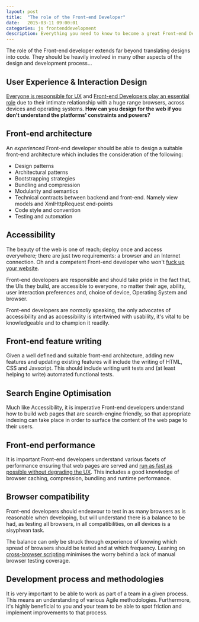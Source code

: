 ```yaml
---
layout: post
title:  "The role of the Front-end Developer"
date:   2015-03-11 09:00:01
categories: js frontenddevelopment
description: Everything you need to know to become a great Front-end Developer.
---
```


The role of the Front-end developer extends far beyond translating  designs into code. They should be heavily involved in many other aspects of the design and development process...

## User Experience &amp; Interaction Design

[Everyone is responsible for UX](http://www.disambiguity.com/there-is-no-ux/) and [Front-end Developers play an essential role](http://www.smashingmagazine.com/2014/11/21/why-you-should-include-your-developer-in-the-design-process/) due to their intimate relationship with a huge range browsers, across devices and operating systems. **How can you design for the web if you don't understand the platforms' constraints and powers?**

## Front-end architecture

An *experienced* Front-end developer should be able to design a suitable front-end architecture which includes the consideration of the following:

* Design patterns
* Architectural patterns
* Bootstrapping strategies
* Bundling and compression
* Modularity and semantics
* Technical contracts between backend and front-end. Namely view models and XmlHttpRequest end-points
* Code style and convention
* Testing and automation

## Accessibility

The beauty of the web is one of reach; deploy once and access everywhere; there are just two requirements: a browser and an Internet connection. Oh and a competent Front-end developer who won't [fuck up your website](http://www.motherfuckingwebsite.com).

Front-end developers are responsible and should take pride in the fact that, the UIs they build, are accessible to everyone, no matter their age, ability, user interaction preferences and, choice of device, Operating System and browser.

Front-end developers are *normally* speaking, the only advocates of accessibility and as accessibility is intertwined with usability, it's vital to be knowledgeable and to champion it readily.

## Front-end feature writing

Given a well defined and suitable front-end architecture, adding new features and updating existing features will include the writing of HTML, CSS and Javscript. This should include writing unit tests and (at least helping to write) automated functional tests.

## Search Engine Optimisation

Much like Accessibility, it is imperative Front-end developers understand how to build web pages that are search-engine friendly, so that appropriate indexing can take place in order to surface the content of the web page to their users.

## Front-end performance

It is important Front-end developers understand various facets of performance ensuring that web pages are served and [run as fast as possible without degrading the UX](/articles/dont-use-ajax-for-personalised-content). This includes a good knowledge of browser caching, compression, bundling and runtime performance.

## Browser compatibility

Front-end developers should endeavour to test in as many browsers as is reasonable when developing, but will understand there is a balance to be had, as testing all browsers, in all compatibilities, on all devices is a sisyphean task.

The balance can only be struck through experience of knowing which spread of browsers should be tested and at which frequency. Leaning on [cross-browser scripting](/articles/progressively-enhanced-javascript/) minimises the worry behind a lack of manual browser testing coverage.

## Development process and methodologies

It is very important to be able to work as part of a team in a given process. This means an understanding of various Agile methodologies. Furthermore, it's highly beneficial to you and your team to be able to spot friction and implement improvements to that process.